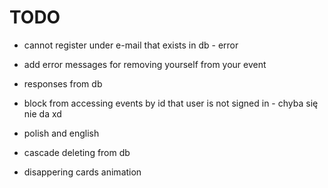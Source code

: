 # TODO

* cannot register under e-mail that exists in db - error
* add error messages for removing yourself from your event
* responses from db
* block from accessing events by id that user is not signed in - chyba się nie da xd

* polish and english
* cascade deleting from db
* disappering cards animation
